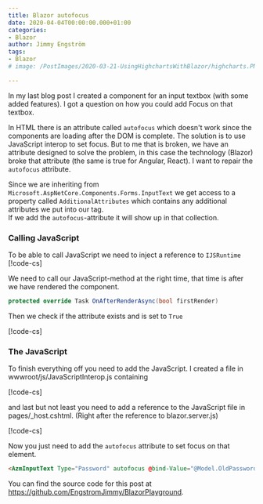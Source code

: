 ```yaml
---
title: Blazor autofocus
date: 2020-04-04T00:00:00.000+01:00
categories:
- Blazor
author: Jimmy Engström
tags:
- Blazor
# image: /PostImages/2020-03-21-UsingHighchartsWithBlazor/highcharts.PNG

---
```


In my last blog post I created a component for an input textbox (with some added features).
I got a question on how you could add Focus on that textbox.

In HTML there is an attribute called ```autofocus``` which doesn't work since the components are loading after the DOM is complete.
The solution is to use JavaScript interop to set focus.
But to me that is broken, we have an attribute designed to solve the problem, in this case the technology (Blazor) broke that attribute (the same is true for Angular, React).
I want to repair the ```autofocus``` attribute.

Since we are inheriting from ```Microsoft.AspNetCore.Components.Forms.InputText``` we get access to a property called ```AdditionalAttributes``` which contains any additional attributes we put into our tag.  
If we add the ```autofocus```-attribute it will show up in that collection.

### Calling JavaScript

To be able to call JavaScript we need to inject a reference to ```IJSRuntime```
[!code-cs[](https://raw.githubusercontent.com/EngstromJimmy/BlazorPlayground/master/BlazorPlayground/BlazorPlayground/Components/AzmInputText.razor?name=JavaScriptInterop)]

We need to call our JavaScript-method at the right time, that time is after we have rendered the component.

``` cs
protected override Task OnAfterRenderAsync(bool firstRender)
```

Then we check if the attribute exists and is set to ```True```

[!code-cs[](https://raw.githubusercontent.com/EngstromJimmy/BlazorPlayground/master/BlazorPlayground/BlazorPlayground/Components/AzmInputText.razor?name=Autofocus)]

### The JavaScript

To finish everything off you need to add the JavaScript.
I created a file in wwwroot/js/JavaScriptInterop.js containing

[!code-cs[](https://raw.githubusercontent.com/EngstromJimmy/BlazorPlayground/master/BlazorPlayground/BlazorPlayground/Components/AzmInputText.razor?name=SetFocus)]

and last but not least you need to add a reference to the JavaScript file in pages/_host.cshtml.
(Right after the reference to blazor.server.js)


[!code-cs[](https://raw.githubusercontent.com/EngstromJimmy/BlazorPlayground/master/BlazorPlayground/BlazorPlayground/Pages/_Host.cshtml?name=AddJavaScriptInterop)]

Now you just need to add the ```autofocus``` attribute to set focus on that element.

``` html
<AzmInputText Type="Password" autofocus @bind-Value="@Model.OldPassword" />
```

You can find the source code for this post at https://github.com/EngstromJimmy/BlazorPlayground.